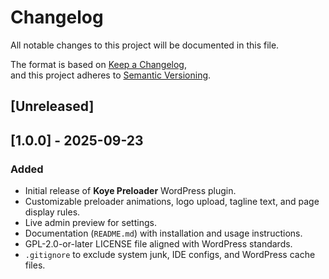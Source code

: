 # Changelog
All notable changes to this project will be documented in this file.

The format is based on [Keep a Changelog](https://keepachangelog.com/en/1.0.0/),  
and this project adheres to [Semantic Versioning](https://semver.org/).

## [Unreleased]

## [1.0.0] - 2025-09-23
### Added
- Initial release of **Koye Preloader** WordPress plugin.
- Customizable preloader animations, logo upload, tagline text, and page display rules.
- Live admin preview for settings.
- Documentation (`README.md`) with installation and usage instructions.
- GPL-2.0-or-later LICENSE file aligned with WordPress standards.
- `.gitignore` to exclude system junk, IDE configs, and WordPress cache files.
